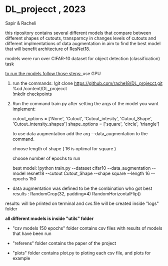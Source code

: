 # DL_projecct , 2023 

Sapir & Racheli

this ripository contains several different models that compare between different shapes of cutouts, transparncy in changes levels of cutouts and different implmentations of data augmentation in aim to find the best model that will benefit architecture of ResNet18. 

models were run over CIFAR-10 dataset for object detection (classification) task 


<u> to run the models follow those steps: </u>
use GPU 

1. run the commands:
	 !git clone https://github.com/rache18/DL_projecct.git <br>
	 %cd /content/DL_projecct <br>
	 !mkdir checkpoints

2. Run the command train.py after setting the args of the model you want implement: 

	cutout_options = ['None', 'Cutout', 'Cutout_intesity', 'Cutout_Shape', 'Cutout_intensity_shapes']
	shape_options = ['square', 'circle', 'triangle']

	to use data augmentation add the arg --data_augmentation to the command.
	
	choose length of shape ( 16 is optimal for square )

	choose number of epochs to run

	best model: !python train.py --dataset cifar10 --data_augmentation --model resnet18 --cutout Cutout_Shape --shape square --length 16 --epochs 150


*  data augmentation was defined to be the combination who got best results : 
   RandomCrop(32, padding=4)
   RandomHorizontalFlip()

results: 
will be printed on terminal and cvs.file will be created inside "logs" folder 

**all different models is inside "utils" folder**

* "csv models 150 epochs" folder contains csv files with results of models that have been run

* "referens" folder contains the paper of the project 

* "plots" folder contains plot.py to ploting each csv file, and plots for example
